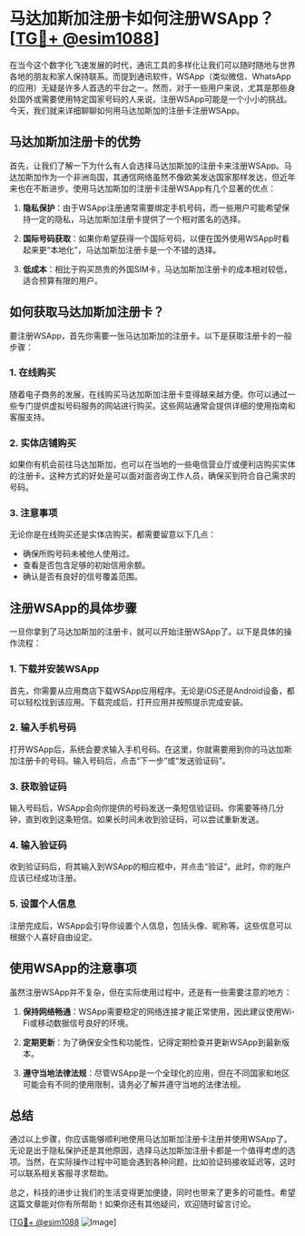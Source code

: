 # 马达加斯加注册卡如何注册WSApp？[[TG💪+ @esim1088](https://t.me/s/esim1088)]

在当今这个数字化飞速发展的时代，通讯工具的多样化让我们可以随时随地与世界各地的朋友和家人保持联系。而提到通讯软件，WSApp（类似微信、WhatsApp的应用）无疑是许多人首选的平台之一。然而，对于一些用户来说，尤其是那些身处国外或需要使用特定国家号码的人来说，注册WSApp可能是一个小小的挑战。今天，我们就来详细聊聊如何用马达加斯加的注册卡注册WSApp。

## 马达加斯加注册卡的优势

首先，让我们了解一下为什么有人会选择马达加斯加的注册卡来注册WSApp。马达加斯加作为一个非洲岛国，其通信网络虽然不像欧美发达国家那样发达，但近年来也在不断进步。使用马达加斯加的注册卡注册WSApp有几个显著的优点：

1. **隐私保护**：由于WSApp注册通常需要绑定手机号码，而一些用户可能希望保持一定的隐私，马达加斯加注册卡提供了一个相对匿名的选择。
   
2. **国际号码获取**：如果你希望获得一个国际号码，以便在国外使用WSApp时看起来更“本地化”，马达加斯加注册卡是一个不错的选择。

3. **低成本**：相比于购买昂贵的外国SIM卡，马达加斯加注册卡的成本相对较低，适合预算有限的用户。

## 如何获取马达加斯加注册卡？

要注册WSApp，首先你需要一张马达加斯加的注册卡。以下是获取注册卡的一般步骤：

### 1. 在线购买

随着电子商务的发展，在线购买马达加斯加注册卡变得越来越方便。你可以通过一些专门提供虚拟号码服务的网站进行购买。这些网站通常会提供详细的使用指南和客服支持。

### 2. 实体店铺购买

如果你有机会前往马达加斯加，也可以在当地的一些电信营业厅或便利店购买实体的注册卡。这种方式的好处是可以面对面咨询工作人员，确保买到符合自己需求的号码。

### 3. 注意事项

无论你是在线购买还是实体店购买，都需要留意以下几点：

- 确保所购号码未被他人使用过。
- 查看是否包含足够的初始信用余额。
- 确认是否有良好的信号覆盖范围。

## 注册WSApp的具体步骤

一旦你拿到了马达加斯加的注册卡，就可以开始注册WSApp了。以下是具体的操作流程：

### 1. 下载并安装WSApp

首先，你需要从应用商店下载WSApp应用程序。无论是iOS还是Android设备，都可以轻松找到该应用。下载完成后，打开应用并按照提示完成安装。

### 2. 输入手机号码

打开WSApp后，系统会要求输入手机号码。在这里，你就需要用到你的马达加斯加注册卡的号码。输入号码后，点击“下一步”或“发送验证码”。

### 3. 获取验证码

输入号码后，WSApp会向你提供的号码发送一条短信验证码。你需要等待几分钟，直到收到这条短信。如果长时间未收到验证码，可以尝试重新发送。

### 4. 输入验证码

收到验证码后，将其输入到WSApp的相应框中，并点击“验证”。此时，你的账户应该已经成功注册。

### 5. 设置个人信息

注册完成后，WSApp会引导你设置个人信息，包括头像、昵称等。这些信息可以根据个人喜好自由设定。

## 使用WSApp的注意事项

虽然注册WSApp并不复杂，但在实际使用过程中，还是有一些需要注意的地方：

1. **保持网络畅通**：WSApp需要稳定的网络连接才能正常使用，因此建议使用Wi-Fi或移动数据信号良好的环境。

2. **定期更新**：为了确保安全性和功能性，记得定期检查并更新WSApp到最新版本。

3. **遵守当地法律法规**：尽管WSApp是一个全球化的应用，但在不同国家和地区可能会有不同的使用限制，请务必了解并遵守当地的法律法规。

## 总结

通过以上步骤，你应该能够顺利地使用马达加斯加注册卡注册并使用WSApp了。无论是出于隐私保护还是其他原因，选择马达加斯加注册卡都是一个值得考虑的选项。当然，在实际操作过程中可能会遇到各种问题，比如验证码接收延迟等，这时可以联系相关客服寻求帮助。

总之，科技的进步让我们的生活变得更加便捷，同时也带来了更多的可能性。希望这篇文章能对你有所帮助！如果你还有其他疑问，欢迎随时留言讨论。

[[TG💪+ @esim1088](https://t.me/s/esim1088) ![Image](https://i.postimg.cc/4NQfJmqS/Snipaste-2025-05-13-00-14-12.png)]